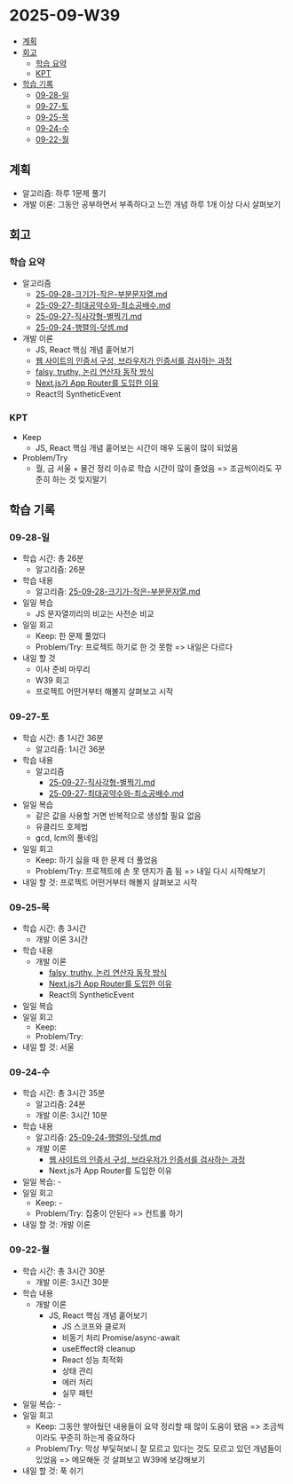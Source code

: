 # 2025-09-W39 <!-- omit from toc -->

- [계획](#계획)
- [회고](#회고)
  - [학습 요약](#학습-요약)
  - [KPT](#kpt)
- [학습 기록](#학습-기록)
  - [09-28-일](#09-28-일)
  - [09-27-토](#09-27-토)
  - [09-25-목](#09-25-목)
  - [09-24-수](#09-24-수)
  - [09-22-월](#09-22-월)

## 계획

- 알고리즘: 하루 1문제 풀기
- 개발 이론: 그동안 공부하면서 부족하다고 느낀 개념 하루 1개 이상 다시 살펴보기

## 회고

### 학습 요약

- 알고리즘
  - [25-09-28-크기가-작은-부분문자열.md](/algorithm/programmers/25-09-28-크기가-작은-부분문자열.md)
  - [25-09-27-최대공약수와-최소공배수.md](/algorithm/programmers/25-09-27-최대공약수와-최소공배수.md)
  - [25-09-27-직사각형-별찍기.md](/algorithm/programmers/25-09-27-직사각형-별찍기.md)
  - [25-09-24-행렬의-덧셈.md](/algorithm/programmers/25-09-24-행렬의-덧셈.md)
- 개발 이론
  - JS, React 핵심 개념 훝어보기
  - [웹 사이트의 인증서 구성, 브라우저가 인증서를 검사하는 과정](/browser/http-https.md)
  - [falsy, truthy, 논리 연산자 동작 방식](/javascript/operator.md)
  - [Next.js가 App Router를 도입한 이유](/project/nextjs.md)
  - React의 SyntheticEvent

### KPT

- Keep
  - JS, React 핵심 개념 훝어보는 시간이 매우 도움이 많이 되었음
- Problem/Try
  - 월, 금 서울 + 물건 정리 이슈로 학습 시간이 많이 줄었음 => 조금씩이라도 꾸준히 하는 것 잊지말기

## 학습 기록

### 09-28-일

- 학습 시간: 총 26분
  - 알고리즘: 26분
- 학습 내용
  - 알고리즘: [25-09-28-크기가-작은-부분문자열.md](/algorithm/programmers/25-09-28-크기가-작은-부분문자열.md)
- 일일 복습
  - JS 문자열끼리의 비교는 사전순 비교
- 일일 회고
  - Keep: 한 문제 풀었다
  - Problem/Try: 프로젝트 하기로 한 것 못함 => 내일은 다르다
- 내일 할 것
  - 이사 준비 마무리
  - W39 회고
  - 프로젝트 어떤거부터 해볼지 살펴보고 시작

### 09-27-토

- 학습 시간: 총 1시간 36분
  - 알고리즘: 1시간 36분
- 학습 내용
  - 알고리즘
    - [25-09-27-직사각형-별찍기.md](/algorithm/programmers/25-09-27-직사각형-별찍기.md)
    - [25-09-27-최대공약수와-최소공배수.md](/algorithm/programmers/25-09-27-최대공약수와-최소공배수.md)
- 일일 복습
  - 같은 값을 사용할 거면 반복적으로 생성할 필요 없음
  - 유클리드 호제법
  - gcd, lcm의 풀네임
- 일일 회고
  - Keep: 하기 싫을 때 한 문제 더 풀었음
  - Problem/Try: 프로젝트에 손 못 댄지가 좀 됨 => 내일 다시 시작해보기
- 내일 할 것: 프로젝트 어떤거부터 해볼지 살펴보고 시작

### 09-25-목

- 학습 시간: 총 3시간
  - 개발 이론 3시간
- 학습 내용
  - 개발 이론
    - [falsy, truthy, 논리 연산자 동작 방식](/javascript/operator.md)
    - [Next.js가 App Router를 도입한 이유](/project/nextjs.md)
    - React의 SyntheticEvent
- 일일 복습
- 일일 회고
  - Keep:
  - Problem/Try:
- 내일 할 것: 서울

### 09-24-수

- 학습 시간: 총 3시간 35분
  - 알고리즘: 24분
  - 개발 이론: 3시간 10분
- 학습 내용
  - 알고리즘: [25-09-24-행렬의-덧셈.md](/algorithm/programmers/25-09-24-행렬의-덧셈.md)
  - 개발 이론
    - [웹 사이트의 인증서 구성, 브라우저가 인증서를 검사하는 과정](/browser/http-https.md)
    - Next.js가 App Router를 도입한 이유
- 일일 복습: -
- 일일 회고
  - Keep: -
  - Problem/Try: 집중이 안된다 => 컨트롤 하기
- 내일 할 것: 개발 이론

### 09-22-월

- 학습 시간: 총 3시간 30분
  - 개발 이론: 3시간 30분
- 학습 내용
  - 개발 이론
    - JS, React 핵심 개념 훝어보기
      - JS 스코프와 클로저
      - 비동기 처리 Promise/async-await
      - useEffect와 cleanup
      - React 성능 최적화
      - 상태 관리
      - 에러 처리
      - 실무 패턴
- 일일 복습: -
- 일일 회고
  - Keep: 그동안 쌓아뒀던 내용들이 요약 정리할 때 많이 도움이 됐음 => 조금씩이라도 꾸준히 하는게 중요하다
  - Problem/Try: 막상 부딫혀보니 잘 모르고 있다는 것도 모르고 있던 개념들이 있었음 => 메모해둔 것 살펴보고 W39에 보강해보기
- 내일 할 것: 푹 쉬기
